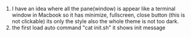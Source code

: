 1. I have an idea where all the pane(window) is appear like a terminal window in Macbook so it has minimize, fullscreen, close button (this is not clickable) its only the style also the whole theme is not too dark.
2. the first load auto command "cat init.sh" it shows init message